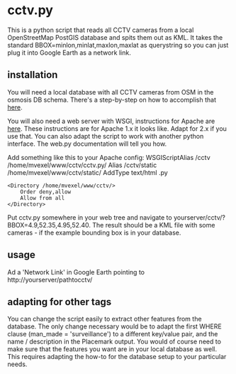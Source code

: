 cctv.py
=======

This is a python script that reads all CCTV cameras from a local OpenStreetMap PostGIS database and spits them out as KML. It takes the standard BBOX=minlon,minlat,maxlon,maxlat as querystring so you can just plug it into Google Earth as a network link.

installation
------------
You will need a local database with all CCTV cameras from OSM in the osmosis DB schema. There's a step-by-step on how to accomplish that  [here](https://docs.google.com/document/pub?id=1paaYsOakgJEYP380R70s4SGYq8ME3ASl-mweVi1DlQ4).

You will also need a web server with WSGI, instructions for Apache are [here](http://webpy.org/cookbook/mod_wsgi-apache). These instructions are for Apache 1.x it looks like. Adapt for 2.x if you use that. You can also adapt the script to work with another python interface. The web.py documentation will tell you how.

Add something like this to your Apache config:
    WSGIScriptAlias /cctv /home/mvexel/www/cctv/cctv.py/
    Alias /cctv/static /home/mvexel/www/cctv/static/
    AddType text/html .py

    <Directory /home/mvexel/www/cctv/>
        Order deny,allow
        Allow from all 
    </Directory>

Put cctv.py somewhere in your web tree and navigate to yourserver/cctv/?BBOX=4.9,52.35,4.95,52.40. The result should be a KML file with some cameras - if the example bounding box is in your database.

usage
-----
Ad a 'Network Link' in Google Earth pointing to http://yourserver/pathtocctv/

adapting for other tags
-----------------------
You can change the script easily to extract other features from the database. The only change necessary would be to adapt the first WHERE clause (man_made = 'surveillance') to a different key/value pair, and the name / description in the Placemark output. You would of course need to make sure that the features you want are in your local database as well. This requires adapting the how-to for the database setup to your particular needs.
